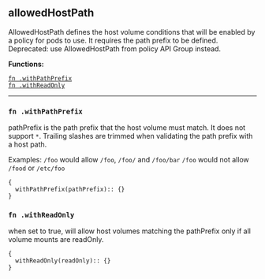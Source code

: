 
## allowedHostPath
AllowedHostPath defines the host volume conditions that will be enabled by a policy for pods to use. It requires the path prefix to be defined. Deprecated: use AllowedHostPath from policy API Group instead.

**Functions:**

[`fn .withPathPrefix`](#fn-withpathprefix)  
[`fn .withReadOnly`](#fn-withreadonly)  

---


### `fn .withPathPrefix`
pathPrefix is the path prefix that the host volume must match. It does not support `*`. Trailing slashes are trimmed when validating the path prefix with a host path.

Examples: `/foo` would allow `/foo`, `/foo/` and `/foo/bar` `/foo` would not allow `/food` or `/etc/foo`
```jsonnet
{
  withPathPrefix(pathPrefix):: {}
}
```

### `fn .withReadOnly`
when set to true, will allow host volumes matching the pathPrefix only if all volume mounts are readOnly.
```jsonnet
{
  withReadOnly(readOnly):: {}
}
```

